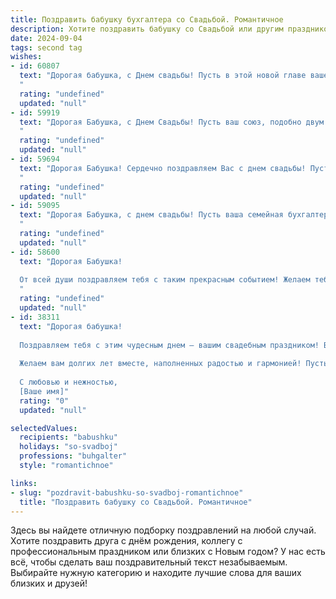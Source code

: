 ```yaml
---
title: Поздравить бабушку бухгалтера со Свадьбой. Романтичное
description: Хотите поздравить бабушку со Свадьбой или другим праздником? Наш ИИ создаст незабываемое поздравление, а вы обязательно выделитесь среди других.  
date: 2024-09-04
tags: second tag
wishes:
- id: 60807
  text: "Дорогая бабушка, с Днем свадьбы! Пусть в этой новой главе вашей жизни будет столько же любви и счастья, сколько вы вложили в свою профессию бухгалтера, строя семейный бюджет с точностью до копейки. Желаем вам бесконечного тепла, романтических вечеров и безграничного семейного благополучия!
  "
  rating: "undefined"
  updated: "null"
- id: 59919
  text: "Дорогая Бабушка, с Днем Свадьбы! Пусть ваш союз, подобно двум строгим бухгалтерским проводкам, будет безупречно сбалансирован любовью, счастьем и гармонией!
  "
  rating: "undefined"
  updated: "null"
- id: 59694
  text: "Дорогая Бабушка! Сердечно поздравляем Вас с днем свадьбы! Пусть ваши годы, прожитые вместе, будут полны любви, тепла и нежных объятий. Как и в своей работе бухгалтера, где Вы всегда были точны и ответственны, пусть ваша любовь останется неизменной, а семейный бюджет пополняется только радостными событиями.
  "
  rating: "undefined"
  updated: "null"
- id: 59095
  text: "Дорогая Бабушка, с днем свадьбы! Пусть ваша семейная бухгалтерия всегда ведется в любви и гармонии, а каждый день станет красивой строкой в вашей общей истории!
  "
  rating: "undefined"
  updated: "null"
- id: 58600
  text: "Дорогая Бабушка!
  
  От всей души поздравляем тебя с таким прекрасным событием! Желаем тебе, чтобы твоя \"свадебная бухгалтерия\" всегда велась в плюсе, а любовь и счастье были самыми главными активами в твоей жизни! Пусть каждый день будет наполнен радостью, нежностью и теплом, словно баланс, полный любви и заботы!
  "
  rating: "undefined"
  updated: "null"
- id: 38311
  text: "Дорогая бабушка!
  
  Поздравляем тебя с этим чудесным днем — вашим свадебным праздником! Ваша любовь, как аккуратно сбалансированное бухгалтерское уравнение, находит идеальное сочетание понимания и тепла. Вы всегда были для нас примером преданности и искренности, а ваше чувство юмора и мудрость освещают наши сердца.
  
  Желаем вам долгих лет вместе, наполненных радостью и гармонией! Пусть каждый день вашей совместной жизни будет как отчет — ясным, стабильным и полным счастья. Пусть ваша любовь цветет, а семейное счастье растет с каждым годом!
  
  С любовью и нежностью,
  [Ваше имя]"
  rating: "0"
  updated: "null"

selectedValues:
  recipients: "babushku"
  holidays: "so-svadboj"
  professions: "buhgalter"
  style: "romantichnoe"

links:
- slug: "pozdravit-babushku-so-svadboj-romantichnoe"
  title: "Поздравить бабушку со Свадьбой. Романтичное"
---
```


Здесь вы найдете отличную подборку поздравлений на любой случай. 
Хотите поздравить друга с днём рождения, коллегу с профессиональным праздником или близких с Новым годом? У нас есть всё, чтобы сделать ваш поздравительный текст незабываемым. Выбирайте нужную категорию и находите лучшие слова для ваших близких и друзей!
